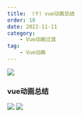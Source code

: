 ```yaml
---
title: （十）vue动画总结
order: 10
date: 2022-11-11
category:
    - Vue动画过渡
tag: 
    - Vue动画
---
```


![](https://image.zswei.xyz/img/202211121823045.webp)

### vue动画总结

![](https://image.zswei.xyz/img/202211112255435.png)
![](https://image.zswei.xyz/img/202211112256039.png)